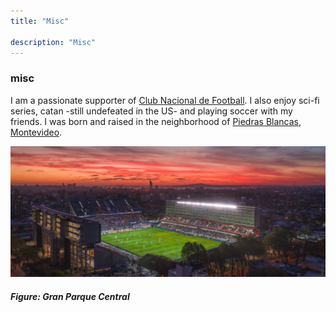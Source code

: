```yaml
---
title: "Misc"

description: "Misc"
---
```


### misc

I am a passionate supporter of [Club Nacional de Football](https://nacional.uy). I also enjoy sci-fi series, catan -still undefeated in the US- and playing soccer with my friends. I was born and raised in the neighborhood of [Piedras Blancas, Montevideo](https://municipiod.montevideo.gub.uy/node/166).

![](parque_central.png)

##### Figure: Gran Parque Central
